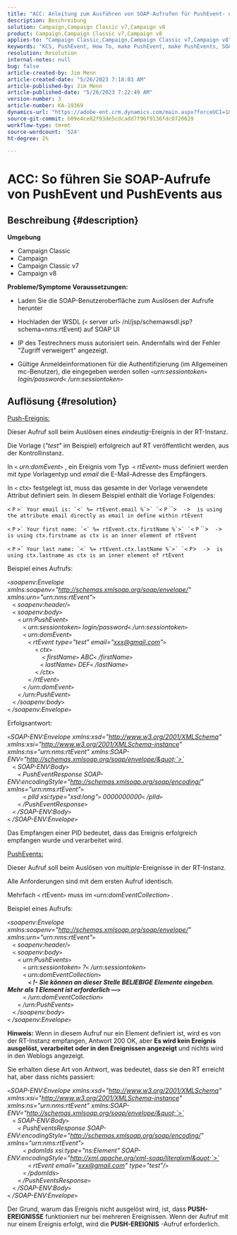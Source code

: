 ```yaml
---
title: "ACC: Anleitung zum Ausführen von SOAP-Aufrufen für PushEvent- und PushEvents"
description: Beschreibung
solution: Campaign,Campaign Classic v7,Campaign v8
product: Campaign,Campaign Classic v7,Campaign v8
applies-to: "Campaign Classic,Campaign,Campaign Classic v7,Campaign v8"
keywords: "KCS, PushEvent, How To, make PushEvent, make PushEvents, SOAP calls, ACC, Adobe Campaign, Adobe Campaign Classic"
resolution: Resolution
internal-notes: null
bug: false
article-created-by: Jim Menn
article-created-date: "5/26/2023 7:18:03 AM"
article-published-by: Jim Menn
article-published-date: "5/26/2023 7:22:49 AM"
version-number: 3
article-number: KA-19369
dynamics-url: "https://adobe-ent.crm.dynamics.com/main.aspx?forceUCI=1&pagetype=entityrecord&etn=knowledgearticle&id=99a8ab72-95fb-ed11-8849-6045bd006e5a"
source-git-commit: b09e4ce82f93de5cdcadd7f96f9136fdc0720629
workflow-type: tm+mt
source-wordcount: '524'
ht-degree: 2%

---
```


# ACC: So führen Sie SOAP-Aufrufe von PushEvent und PushEvents aus

## Beschreibung {#description}

<b>Umgebung</b>
- Campaign Classic
- Campaign
- Campaign Classic v7
- Campaign v8



<b>Probleme/Symptome </b>
<b>Voraussetzungen:</b>

- Laden Sie die SOAP-Benutzeroberfläche zum Auslösen der Aufrufe herunter

- Hochladen der WSDL (`<` server url`>` /nl/jsp/schemawsdl.jsp?schema=nms:rtEvent) auf SOAP UI

- IP des Testrechners muss autorisiert sein. Andernfalls wird der Fehler &quot;Zugriff verweigert&quot; angezeigt.

- Gültige Anmeldeinformationen für die Authentifizierung (im Allgemeinen mc-Benutzer), die eingegeben werden sollen *`<`urn:sessiontoken`>` login/password`<` /urn:sessiontoken`>`*




## Auflösung {#resolution}


<u>Push-Ereignis:</u>

Dieser Aufruf soll beim Auslösen eines *eindeutig*-Ereignis in der RT-Instanz.

Die Vorlage (*&quot;test&quot;* im Beispiel) erfolgreich auf RT veröffentlicht werden, aus der Kontrollinstanz.

In `<` *urn:domEvent*`>` , ein Ereignis vom Typ  `<` *rtEvent*`>`  muss definiert werden mit *type* Vorlagentyp und *email* die E-Mail-Adresse des Empfängers.

In `<` ctx`>` festgelegt ist, muss das gesamte in der Vorlage verwendete Attribut definiert sein. In diesem Beispiel enthält die Vorlage Folgendes:

``<`` `P` ``>` Your email is: `<` %= rtEvent.email %`>` `<`` `P` ``>`  -`>`  is using the attribute email directly as email in define within rtEvent`

``<`` `P` ``>` Your first name: `<` %= rtEvent.ctx.firstName %`>` `<`` `P` ``>`  -`>`  is using ctx.firstname as ctx is an inner element of rtEvent`

``<`` `P` ``>` Your last name: `<` %= rtEvent.ctx.lastName %`>` `<`` `P`>`  -`>`  is using ctx.lastname as ctx is an inner element of rtEvent`

Beispiel eines Aufrufs:

*`<`soapenv:Envelope xmlns:soapenv=&quot;http://schemas.xmlsoap.org/soap/envelope/&quot; xmlns:urn=&quot;urn:nms:rtEvent&quot;`>`
<br>   `<` soapenv:header/`>`
<br>   `<` soapenv:body`>`
<br>      `<` urn:PushEvent`>`
<br>         `<` urn:sessiontoken`>` login/password`<` /urn:sessiontoken`>`
<br>         `<` urn:domEvent`>`
<br>            `<` rtEvent type=&quot;test&quot; email=&quot;xxx@gmail.com&quot;`>`  
<br>                `<` ctx`>`
<br>                    `<` firstName`>` ABC`<` /firstName`>`
<br>                   `<` lastName`>` DEF`<` /lastName`>`
<br>                `<` /ctx`>`
<br>            `<` /rtEvent`>`
<br>         `<` /urn:domEvent`>`
<br>      `<` /urn:PushEvent`>`
<br>   `<` /soapenv:body`>`
<br>`<` /soapenv:Envelope`>`*

Erfolgsantwort:

*`<`SOAP-ENV:Envelope xmlns:xsd=&quot;http://www.w3.org/2001/XMLSchema&quot; xmlns:xsi=&quot;http://www.w3.org/2001/XMLSchema-instance&quot; xmlns:ns=&quot;urn:nms:rtEvent&quot; xmlns:SOAP-ENV=&quot;http://schemas.xmlsoap.org/soap/envelope/&quot;`>`
<br>   `<` SOAP-ENV:Body`>`
<br>      `<` PushEventResponse SOAP-ENV:encodingStyle=&quot;http://schemas.xmlsoap.org/soap/encoding/&quot; xmlns=&quot;urn:nms:rtEvent&quot;`>`
<br>         `<` plId xsi:type=&quot;xsd:long&quot;`>` 0000000000`<` /plId`>`
<br>      `<` /PushEventResponse`>`
<br>   `<` /SOAP-ENV:Body`>`
<br>`<` /SOAP-ENV:Envelope`>`*

Das Empfangen einer PID bedeutet, dass das Ereignis erfolgreich empfangen wurde und verarbeitet wird.



<u>PushEvents:</u>

Dieser Aufruf soll beim Auslösen von *multiple*-Ereignisse in der RT-Instanz.

Alle Anforderungen sind mit dem ersten Aufruf identisch.

Mehrfach `<` rtEvent`>`  muss im *`<`urn:domEventCollection`>` .*



Beispiel eines Aufrufs:

*`<`soapenv:Envelope xmlns:soapenv=&quot;http://schemas.xmlsoap.org/soap/envelope/&quot; xmlns:urn=&quot;urn:nms:rtEvent&quot;`>`
<br>   `<` soapenv:header/`>`
<br>   `<` soapenv:body`>`
<br>      `<` urn:PushEvents`>`
<br>         `<` urn:sessiontoken`>` ?`<` /urn:sessiontoken`>`
<br>         `<` urn:domEventCollection`>`
<br>            <b>`<` !- Sie können an dieser Stelle BELIEBIGE Elemente eingeben. Mehr als 1 Element ist erforderlich —`>` </b>
<br>         `<` /urn:domEventCollection`>`
<br>      `<` /urn:PushEvents`>`
<br>   `<` /soapenv:body`>`
<br>`<` /soapenv:Envelope`>`*

<b>Hinweis:</b> Wenn in diesem Aufruf nur ein Element definiert ist, wird es von der RT-Instanz empfangen, Antwort 200 OK, aber <b>Es wird kein Ereignis ausgelöst, verarbeitet oder in den Ereignissen angezeigt</b> und nichts wird in den Weblogs angezeigt.

Sie erhalten diese Art von Antwort, was bedeutet, dass sie den RT erreicht hat, aber dass nichts passiert:

*`<`SOAP-ENV:Envelope xmlns:xsd=&quot;http://www.w3.org/2001/XMLSchema&quot; xmlns:xsi=&quot;http://www.w3.org/2001/XMLSchema-instance&quot; xmlns:ns=&quot;urn:nms:rtEvent&quot; xmlns:SOAP-ENV=&quot;http://schemas.xmlsoap.org/soap/envelope/&quot;`>`
<br>   `<` SOAP-ENV:Body`>`
<br>      `<` PushEventsResponse SOAP-ENV:encodingStyle=&quot;http://schemas.xmlsoap.org/soap/encoding/&quot; xmlns=&quot;urn:nms:rtEvent&quot;`>`
<br>         `<` pdomIds xsi:type=&quot;ns:Element&quot; SOAP-ENV:encodingStyle=&quot;http://xml.apache.org/xml-soap/literalxml&quot;`>`
<br>            `<` rtEvent email=&quot;xxx@gmail.com&quot; type=&quot;test&quot;/`>`
<br>         `<` /pdomIds`>`
<br>      `<` /PushEventsResponse`>`
<br>   `<` /SOAP-ENV:Body`>`
<br>`<` /SOAP-ENV:Envelope`>`*

Der Grund, warum das Ereignis nicht ausgelöst wird, ist, dass <b>PUSH-EREIGNISSE</b> funktioniert nur bei mehreren Ereignissen. Wenn der Aufruf mit nur einem Ereignis erfolgt, wird die <b>PUSH-EREIGNIS</b> -Aufruf erforderlich.
